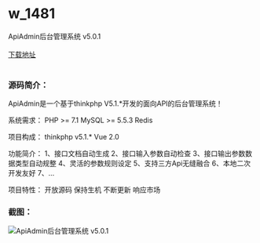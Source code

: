 # w_1481
ApiAdmin后台管理系统 v5.0.1
<br/></br>
[下载地址](https://www.uuid2.com/1481.html "下载地址")
<br/></br>
<h3>源码简介：</h3>
<p>ApiAdmin是一个基于thinkphp V5.1.*开发的面向API的后台管理系统！<p>
<p>系统需求：
PHP >= 7.1
MySQL >= 5.5.3
Redis<p>
<p>项目构成：
thinkphp v5.1.*
Vue 2.0<p>
<p>功能简介：
1、接口文档自动生成
2、接口输入参数自动检查
3、接口输出参数数据类型自动规整
4、灵活的参数规则设定
5、支持三方Api无缝融合
6、本地二次开发友好
7、…<p>
<p>项目特性：
开放源码
保持生机
不断更新
响应市场<p>
<h3>截图：</h3>
<img src="https://www.uuid2.com/wp-content/uploads/img/202111/6eba8fd971.gif" alt="ApiAdmin后台管理系统 v5.0.1">
